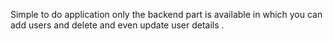 Simple to do application only the backend part is available in which you can add users and delete and even update user details .
